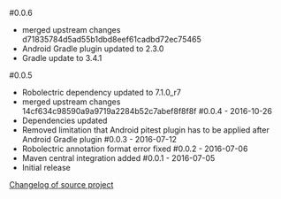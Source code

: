 #0.0.6
 - merged upstream changes d71835784d5ad55b1dbd8eef61cadbd72ec75465
 - Android Gradle plugin updated to 2.3.0
 - Gradle update to 3.4.1

#0.0.5
 - Robolectric dependency updated to 7.1.0_r7
 - merged upstream changes 14cf634c98590a9a9719a2284b52c7abef8f8f8f
#0.0.4 - 2016-10-26
 - Dependencies updated
 - Removed limitation that Android pitest plugin has to be applied after Android Gradle plugin
#0.0.3 - 2016-07-12
 - Robolectric annotation format error fixed
#0.0.2 - 2016-07-06
 - Maven central integration added
#0.0.1 - 2016-07-05
 - Initial release
 
[Changelog of source project](https://github.com/szpak/gradle-pitest-plugin/blob/master/CHANGELOG.md)